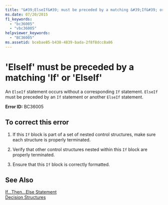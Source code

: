 ```yaml
---
title: "&#39;ElseIf&#39; must be preceded by a matching &#39;If&#39; or &#39;ElseIf&#39;"
ms.date: 07/20/2015
f1_keywords: 
  - "bc36005"
  - "vbc36005"
helpviewer_keywords: 
  - "BC36005"
ms.assetid: bcebae85-b438-4839-bada-2f8f8dcc8a86
---
```

# &#39;ElseIf&#39; must be preceded by a matching &#39;If&#39; or &#39;ElseIf&#39;
An `ElseIf` statement occurs without a corresponding `If` statement. `ElseIf` must be preceded by an `If` statement or another `ElseIf` statement.  
  
 **Error ID:** BC36005  
  
## To correct this error  
  
1.  If this `If` block is part of a set of nested control structures, make sure each structure is properly terminated.  
  
2.  Verify that other control structures nested within this `If` block are properly terminated.  
  
3.  Ensure that this `If` block is correctly formatted.  
  
## See Also  
 [If...Then...Else Statement](../../visual-basic/language-reference/statements/if-then-else-statement.md)  
 [Decision Structures](../../visual-basic/programming-guide/language-features/control-flow/decision-structures.md)
